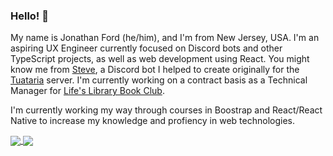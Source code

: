 ### Hello! 👋

My name is Jonathan Ford (he/him), and I'm from New Jersey, USA. I'm an aspiring UX Engineer currently focused on Discord bots and other TypeScript projects, as well as web development using React. You might know me from [Steve](https://github.com/tuataria/steve), a Discord bot I helped to create originally for the [Tuataria](https://tuataria.com) server. I'm currently working on a contract basis as a Technical Manager for [Life's Library Book Club](https://lifeslibrarybookclub.com). 

I'm currently working my way through courses in Boostrap and React/React Native to increase my knowledge and profiency in web technologies.

<a href="https://github.com/anuraghazra/github-readme-stats">
  <img align="center" src="https://github-readme-stats.vercel.app/api?username=jwford&count_private=true&theme=dark" />
</a>
<a href="https://github.com/anuraghazra/github-readme-stats">
  <img align="center" src="https://github-readme-stats.vercel.app/api/top-langs/?username=jwford&theme=dark" />
</a>
